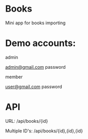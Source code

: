 # Books
 Mini app for books importing

# Demo accounts:
admin

admin@gmail.com
password

member

user@gmail.com
password

# API
URL:            /api/books/{id}

Multiple ID's:  /api/books/{id},{id},{id}
